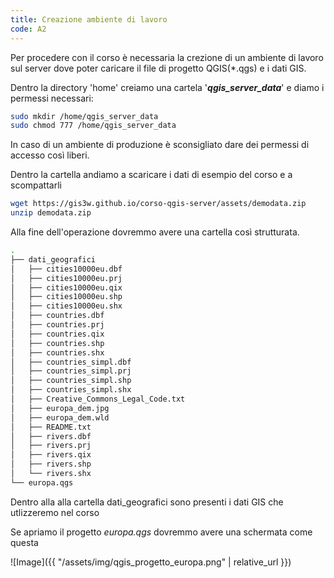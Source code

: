```yaml
---
title: Creazione ambiente di lavoro
code: A2
---
```


Per procedere con il corso è necessaria la crezione di un ambiente di lavoro sul server dove poter caricare il file di progetto QGIS(*.qgs) e i dati GIS.

Dentro la directory 'home' creiamo una cartela '***qgis_server_data***' e diamo i permessi necessari:
```bash
sudo mkdir /home/qgis_server_data
sudo chmod 777 /home/qgis_server_data
```

In caso di un ambiente di produzione è sconsigliato dare dei permessi di accesso così liberi.

Dentro la cartella andiamo a scaricare i dati di esempio del corso e a scompattarli

```bash
wget https://gis3w.github.io/corso-qgis-server/assets/demodata.zip
unzip demodata.zip
```

Alla fine dell'operazione dovremmo avere una cartella così strutturata.

```bash
.
├── dati_geografici
│   ├── cities10000eu.dbf
│   ├── cities10000eu.prj
│   ├── cities10000eu.qix
│   ├── cities10000eu.shp
│   ├── cities10000eu.shx
│   ├── countries.dbf
│   ├── countries.prj
│   ├── countries.qix
│   ├── countries.shp
│   ├── countries.shx
│   ├── countries_simpl.dbf
│   ├── countries_simpl.prj
│   ├── countries_simpl.shp
│   ├── countries_simpl.shx
│   ├── Creative_Commons_Legal_Code.txt
│   ├── europa_dem.jpg
│   ├── europa_dem.wld
│   ├── README.txt
│   ├── rivers.dbf
│   ├── rivers.prj
│   ├── rivers.qix
│   ├── rivers.shp
│   └── rivers.shx
└── europa.qgs
```

Dentro alla alla cartella dati_geografici sono presenti i dati GIS che utlizzeremo nel corso

Se apriamo il progetto *europa.qgs* dovremmo avere una schermata come questa

![Image]({{ "/assets/img/qgis_progetto_europa.png" | relative_url }})


